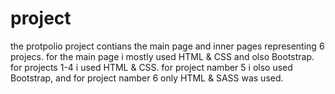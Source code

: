 # project
the protpolio project contians the main page and inner pages representing 6 projecs.
for the main page i mostly used HTML & CSS and olso Bootstrap.
for projects 1-4 i used HTML & CSS.
for project namber 5 i olso used Bootstrap,
and for project namber 6 only HTML & SASS was used.
